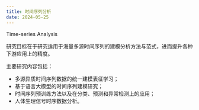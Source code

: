 ```yaml
---
title: 时间序列分析
date: 2024-05-25
---
```


Time-series Analysis

研究目标在于研究适用于海量多源时间序列的建模分析方法与范式，进而提升各种下游应用上的精度。

<!--more-->

主要研究内容包括：
- 多源异质时间序列数据的统一建模表征学习；
- 基于语言大模型的时间序列建模研究；
- 时间序列预训练方法以及在分类、预测和异常检测上的应用；
- 人体生理信号时序数据分析。
